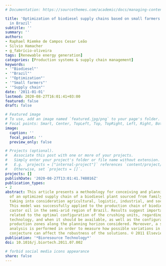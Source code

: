 ```yaml
---
# Documentation: https://sourcethemes.com/academic/docs/managing-content/

title: 'Optimization of biodiesel supply chains based on small farmers: A case study
  in Brazil'
subtitle: ''
summary: ''
authors:
- Raphael Riemke de Campos Cesar Leão
- Silvio Hamacher
- g_fabrício-oliveira
tags: [Renewable energy generation]
categories: [Production systems & supply chain management]
keywords:
- '"Biodiesel"'
- '"Brazil"'
- '"Optimization"'
- '"Small farmers"'
- '"Supply chain"'
date: '2011-01-01'
lastmod: 2020-08-27T16:01:41+03:00
featured: false
draft: false

# Featured image
# To use, add an image named `featured.jpg/png` to your page's folder.
# Focal points: Smart, Center, TopLeft, Top, TopRight, Left, Right, BottomLeft, Bottom, BottomRight.
image:
  caption: ''
  focal_point: ''
  preview_only: false

# Projects (optional).
#   Associate this post with one or more of your projects.
#   Simply enter your project's folder or file name without extension.
#   E.g. `projects = ["internal-project"]` references `content/project/deep-learning/index.md`.
#   Otherwise, set `projects = []`.
projects: []
publishDate: '2020-08-27T13:01:41.748016Z'
publication_types:
- 2
abstract: This article presents a methodology for conceiving and planning the development
  of an optimized supply chain of a biodiesel plant sourced from family farms and
  taking into consideration agricultural, logistic, industrial, and social aspects.
  This model was successfully applied to the production chain of biodiesel fuel from
  castor oil in the semi-arid region of Brazil. Results suggest important insights
  related to the optimal configuration of the crushing units, regarding its location,
  technology, and when it should be available, as well as the configuration of the
  production zones along the planning horizon considered. Moreover, a sensitivity
  analysis is performed in order to measure how possible variations in the considered
  conjecture can affect the robustness of the solutions. © 2011 Elsevier Ltd.
publication: '*Bioresource Technology*'
doi: 10.1016/j.biortech.2011.07.002

# forbid social media icons appearance
share: false
---
```

